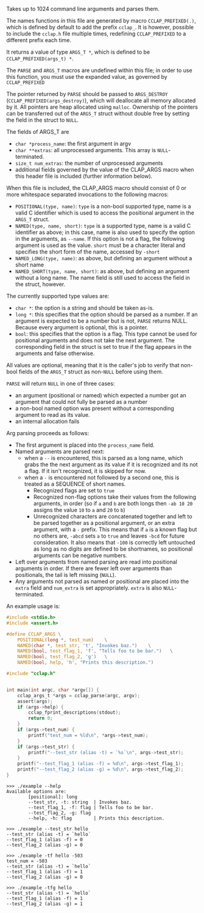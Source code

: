 Takes up to 1024 command line arguments and parses them.

The names functions in this file are generated by macro `CCLAP_PREFIXED(.)`, 
which is defined by default to add the prefix `cclap_`. It is however, possible
to include the `cclap.h` file multiple times, redefining `CCLAP_PREFIXED` to a
different prefix each time.

It returns a value of type `ARGS_T *`, which is defined to be
`CCLAP_PREFIXED(args_t) *`.

The `PARSE` and `ARGS_T` macros are undefined within this file; in order to use
this function, you must use the expanded value, as governed by `CCLAP_PREFIXED`

The pointer returned by `PARSE` should be passed to `ARGS_DESTROY`
(`CCLAP_PREFIXED(args_destroy)`), which will deallocate all memory allocated by
it. All pointers are heap allocated using `malloc`. Ownership of the pointers
can be transferred out of the `ARGS_T` struct without double free by setting
the field in the struct to `NULL`.



The fields of ARGS_T are
- `char *process_name`: the first argument in argv
- `char **extras`: all unprocessed arguments. This array is `NULL`-terminated.
- `size_t num_extras`: the number of unprocessed arguments
- additional fields governed by the value of the CLAP_ARGS macro when this
     header file is included (further information below).



When this file is included, the CLAP_ARGS macro should consist of 0 or more
whitespace separated invocations to the following macros:
- `POSITIONAL(type, name)`: `type` is a non-bool supported type, name is a
     valid C identifier which is used to access the positional argument in
     the `ARGS_T` struct.
- `NAMED(type, name, short)`: `type` is a supported type, name is a valid C
     identifier as above; in this case, name is also used to specify the
     option in the arguments, as `--name`. If this option is not a flag,
     the following argument is used as the value. `short` must be a character
     literal and specifies the short form of the name, accessed by `-short`
- `NAMED_LONG(type, name)`: as above, but defining an argument without a
     short name
- `NAMED_SHORT(type, name, short)`: as above, but defining an argument
     without a long name. The name field is still used to access the field
     in the struct, however.

The currently supported type values are:
- `char *`: the option is a string and should be taken as-is.
- `long *`: this specifies that the option should be parsed as a number.
     If an argument is expected to be a number but is not, `PARSE` returns
     NULL. Because every argument is optional, this is a pointer.
- `bool`: this specifies that the option is a flag. This type cannot be used
     for positional arguments and does not take the next argument. The
     corresponding field in the struct is set to true if the flag appears in
     the arguments and false otherwise.

All values are optional, meaning that it is the caller's job to verify that
non-bool fields of the `ARGS_T` struct as non-`NULL` before using them.

`PARSE` will return `NULL` in one of three cases: 
- an argument (positional or named) which expected a number got an argument 
     that could not fully be parsed as a number
- a non-bool named option was present without a corresponding argument to
     read as its value.
- an internal allocation fails



Arg parsing proceeds as follows:
- The first argument is placed into the `process_name` field.
- Named arguments are parsed next:
  - when a `--` is encountered, this is parsed as a long name, which grabs the
     the next argument as its value if it is recognized and its not a flag.
     If it isn't recognized, it is skipped for now.
  - when a `-` is encountered not followed by a second one, this is treated
     as a SEQUENCE of short names.
    - Recognized flags are set to `true`
    - Recognized non-flag options take their values from the following
         arguments, in order (so if `a` and `b` are both longs then
         `-ab 10 20` assigns the value `10` to `a` and `20` to `b`)
    - Unrecognized characters are concatenated together and left to be parsed
         together as a positional argument, or an extra argument, with a `-`
         prefix. This means that if `a` is a known flag but no others are,
         `-abcd` sets `a` to `true` and leaves `-bcd` for future consideration.
         It also means that `-100` is correctly left untouched as long as no
         digits are defined to be shortnames, so positional arguments can be
         negative numbers.
- Left over arguments from named parsing are read into positional arguments
     in order. If there are fewer left over arguments than positionals,
     the tail is left missing (`NULL`).
- Any arguments not parsed as named or positional are placed into the `extra`
     field and `num_extra` is set appropriately. `extra` is also 
     `NULL`-terminated.

An example usage is:
```c
#include <stdio.h>
#include <assert.h>

#define CCLAP_ARGS \
    POSITIONAL(long *, test_num)    \
    NAMED(char *, test_str, 't', "Invokes baz.")    \
    NAMED(bool, test_flag_1, 'f', "Tells foo to be bar.")   \
    NAMED(bool, test_flag_2, 'g')   \
    NAMED(bool, help, 'h', "Prints this description.")

#include "cclap.h"


int main(int argc, char *argv[]) {
    cclap_args_t *args = cclap_parse(argc, argv);
    assert(args);
    if (args->help) {
        cclap_fprint_descriptions(stdout);
        return 0;
    }
    if (args->test_num) {
        printf("test_num = %ld\n", *args->test_num);
    }
    if (args->test_str) {
        printf("--test_str (alias -t) = `%s`\n", args->test_str);
    }
    printf("--test_flag_1 (alias -f) = %d\n", args->test_flag_1);
    printf("--test_flag_2 (alias -g) = %d\n", args->test_flag_2);
}
```

```
>>> ./example --help
Available options are:
        [positional]: long
        --test_str, -t: string  | Invokes baz.
        --test_flag_1, -f: flag | Tells foo to be bar.
        --test_flag_2, -g: flag
        --help, -h: flag        | Prints this description.

>>> ./example --test_str hello
--test_str (alias -t) = `hello`
--test_flag_1 (alias -f) = 0
--test_flag_2 (alias -g) = 0

>>> ./example -tf hello -503 
test_num = -503
--test_str (alias -t) = `hello`
--test_flag_1 (alias -f) = 1
--test_flag_2 (alias -g) = 0

>>> ./example -tfg hello 
--test_str (alias -t) = `hello`
--test_flag_1 (alias -f) = 1
--test_flag_2 (alias -g) = 1
```
